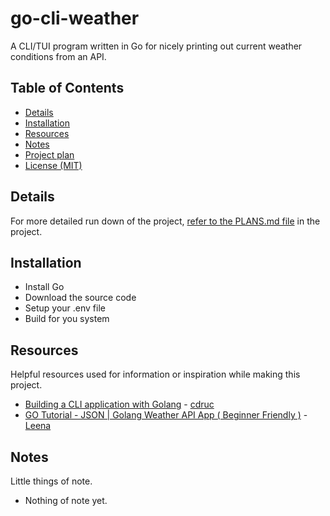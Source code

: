 # go-cli-weather
A CLI/TUI program written in Go for nicely printing out current weather conditions from an API.

## Table of Contents
- [Details](#details)
- [Installation](#installation)
- [Resources](#resources)
- [Notes](#notes)
- [Project plan](PLANS.md)
- [License (MIT)](LICENSE)

## Details
For more detailed run down of the project, [refer to the PLANS.md file](PLANS.md) in the project.

## Installation
- Install Go
- Download the source code
- Setup your .env file
- Build for you system

## Resources
Helpful resources used for information or inspiration while making this project.
- [Building a CLI application with Golang](https://www.youtube.com/watch?v=zPYjfgxYO7k) - [cdruc](https://www.youtube.com/@cdruc)
- [GO Tutorial - JSON | Golang Weather API App ( Beginner Friendly )](https://www.youtube.com/watch?v=c6fTxi3z_mI) - [Leena](https://www.youtube.com/@LeenaNine)

## Notes
Little things of note.

- Nothing of note yet. 

